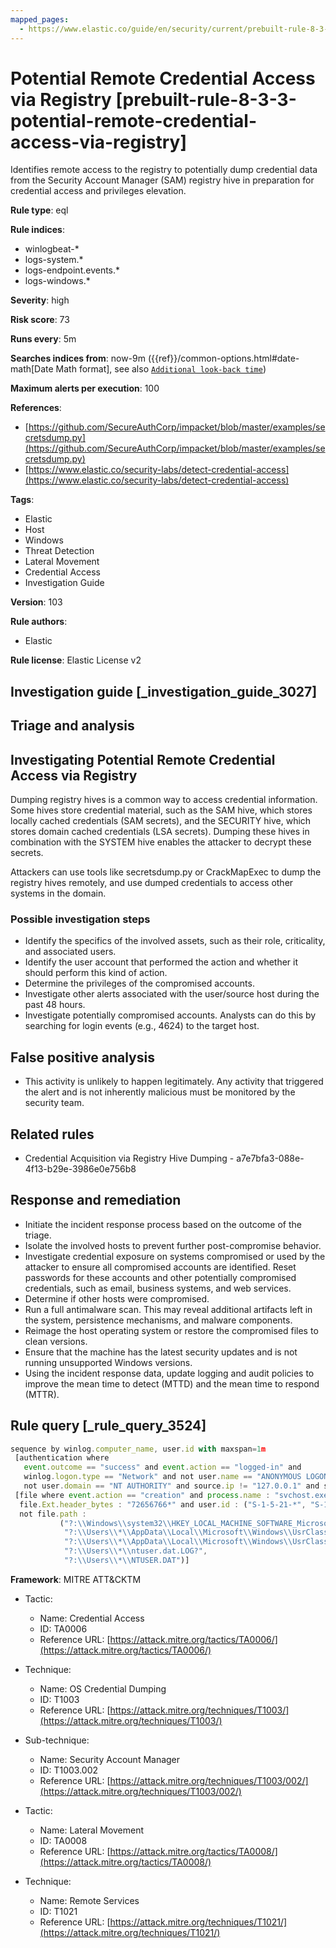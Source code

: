 ```yaml
---
mapped_pages:
  - https://www.elastic.co/guide/en/security/current/prebuilt-rule-8-3-3-potential-remote-credential-access-via-registry.html
---
```


# Potential Remote Credential Access via Registry [prebuilt-rule-8-3-3-potential-remote-credential-access-via-registry]

Identifies remote access to the registry to potentially dump credential data from the Security Account Manager (SAM) registry hive in preparation for credential access and privileges elevation.

**Rule type**: eql

**Rule indices**:

* winlogbeat-*
* logs-system.*
* logs-endpoint.events.*
* logs-windows.*

**Severity**: high

**Risk score**: 73

**Runs every**: 5m

**Searches indices from**: now-9m ({{ref}}/common-options.html#date-math[Date Math format], see also [`Additional look-back time`](docs-content://solutions/security/detect-and-alert/create-detection-rule.md#rule-schedule))

**Maximum alerts per execution**: 100

**References**:

* [https://github.com/SecureAuthCorp/impacket/blob/master/examples/secretsdump.py](https://github.com/SecureAuthCorp/impacket/blob/master/examples/secretsdump.py)
* [https://www.elastic.co/security-labs/detect-credential-access](https://www.elastic.co/security-labs/detect-credential-access)

**Tags**:

* Elastic
* Host
* Windows
* Threat Detection
* Lateral Movement
* Credential Access
* Investigation Guide

**Version**: 103

**Rule authors**:

* Elastic

**Rule license**: Elastic License v2

## Investigation guide [_investigation_guide_3027]

## Triage and analysis

## Investigating Potential Remote Credential Access via Registry

Dumping registry hives is a common way to access credential information. Some hives store credential material, such as the SAM hive, which stores locally cached credentials (SAM secrets), and the SECURITY hive, which stores domain cached credentials (LSA secrets). Dumping these hives in combination with the SYSTEM hive enables the attacker to decrypt these secrets.

Attackers can use tools like secretsdump.py or CrackMapExec to dump the registry hives remotely, and use dumped credentials to access other systems in the domain.

### Possible investigation steps

- Identify the specifics of the involved assets, such as their role, criticality, and associated users.
- Identify the user account that performed the action and whether it should perform this kind of action.
- Determine the privileges of the compromised accounts.
- Investigate other alerts associated with the user/source host during the past 48 hours.
- Investigate potentially compromised accounts. Analysts can do this by searching for login events (e.g., 4624) to the target host.

## False positive analysis

- This activity is unlikely to happen legitimately. Any activity that triggered the alert and is not inherently malicious must be monitored by the security team.

## Related rules

- Credential Acquisition via Registry Hive Dumping - a7e7bfa3-088e-4f13-b29e-3986e0e756b8

## Response and remediation

- Initiate the incident response process based on the outcome of the triage.
- Isolate the involved hosts to prevent further post-compromise behavior.
- Investigate credential exposure on systems compromised or used by the attacker to ensure all compromised accounts are identified. Reset passwords for these accounts and other potentially compromised credentials, such as email, business systems, and web services.
- Determine if other hosts were compromised.
- Run a full antimalware scan. This may reveal additional artifacts left in the system, persistence mechanisms, and malware components.
- Reimage the host operating system or restore the compromised files to clean versions.
- Ensure that the machine has the latest security updates and is not running unsupported Windows versions.
- Using the incident response data, update logging and audit policies to improve the mean time to detect (MTTD) and the mean time to respond (MTTR).

## Rule query [_rule_query_3524]

```js
sequence by winlog.computer_name, user.id with maxspan=1m
 [authentication where
   event.outcome == "success" and event.action == "logged-in" and
   winlog.logon.type == "Network" and not user.name == "ANONYMOUS LOGON" and
   not user.domain == "NT AUTHORITY" and source.ip != "127.0.0.1" and source.ip !="::1"]
 [file where event.action == "creation" and process.name : "svchost.exe" and
  file.Ext.header_bytes : "72656766*" and user.id : ("S-1-5-21-*", "S-1-12-1-*") and file.size >= 30000 and
  not file.path :
           ("?:\\Windows\\system32\\HKEY_LOCAL_MACHINE_SOFTWARE_Microsoft_*.registry",
            "?:\\Users\\*\\AppData\\Local\\Microsoft\\Windows\\UsrClass.dat.LOG?",
            "?:\\Users\\*\\AppData\\Local\\Microsoft\\Windows\\UsrClass.dat",
            "?:\\Users\\*\\ntuser.dat.LOG?",
            "?:\\Users\\*\\NTUSER.DAT")]
```

**Framework**: MITRE ATT&CKTM

* Tactic:

    * Name: Credential Access
    * ID: TA0006
    * Reference URL: [https://attack.mitre.org/tactics/TA0006/](https://attack.mitre.org/tactics/TA0006/)

* Technique:

    * Name: OS Credential Dumping
    * ID: T1003
    * Reference URL: [https://attack.mitre.org/techniques/T1003/](https://attack.mitre.org/techniques/T1003/)

* Sub-technique:

    * Name: Security Account Manager
    * ID: T1003.002
    * Reference URL: [https://attack.mitre.org/techniques/T1003/002/](https://attack.mitre.org/techniques/T1003/002/)

* Tactic:

    * Name: Lateral Movement
    * ID: TA0008
    * Reference URL: [https://attack.mitre.org/tactics/TA0008/](https://attack.mitre.org/tactics/TA0008/)

* Technique:

    * Name: Remote Services
    * ID: T1021
    * Reference URL: [https://attack.mitre.org/techniques/T1021/](https://attack.mitre.org/techniques/T1021/)



